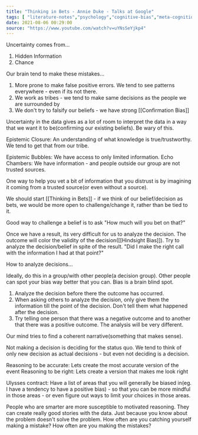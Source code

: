 ```yaml
---
title: "Thinking in Bets - Annie Duke - Talks at Google"
tags: [ "literature-notes","psychology","cognitive-bias","meta-cognition","probability"     ]
date: 2021-08-06 00:29:00
source: "https://www.youtube.com/watch?v=uYNsSeYjkp4"
---
```


Uncertainty comes from...

1. Hidden Information
2. Chance

Our brain tend to make these mistakes...

1. More prone to make false positive errors. We tend to see patterns everywhere - even if its not there. 
2. We work as tribes - we tend to make same decisions as the people we are surrounded by
3. We don't try to falsify our beliefs - we have strong [[Confirmation Bias]]

Uncertainty in the data gives as a lot of room to interpret the data in a way that we want it to be(confirming our existing beliefs). Be wary of this.

Epistemic Closure: An understanding of what knowledge is true/trustworthy. We tend to get that from our tribe.

Epistemic Bubbles: We have access to only limited information.
Echo Chambers: We have information - and people outside our group are not trusted sources.

One way to help you vet a bit of information that you distrust is by imagining it coming from a trusted source(or even without a source).

We should start [[Thinking in Bets]] - if we think of our belief/decision as bets, we would be more open to challenge/change it, rather than be tied to it.

Good way to challenge a belief is to ask "How much will you bet on that?"

Once we have a result, its very difficult for us to analyze the decision. The outcome will color the validity of the decision([[Hindsight Bias]]). Try to analyze the decision/belief in spite of the result. "Did I make the right call with the information I had at that point?"

How to analyze decisions...

Ideally, do this in a group/with other people(a decision group). Other people can spot your bias way better that you can. Bias is a brain blind spot.

1. Analyze the decision before there the outcome has occurred.
2. When asking others to analyze the decision, only give them the information till the point of the decision. Don't tell them what happened after the decision.
3. Try telling one person that there was a negative outcome and to another that there was a positive outcome. The analysis will be very different.

Our mind tries to find a coherent narrative(something that makes sense). 

Not making a decision is deciding for the status quo. We tend to think of only new decision as actual decisions - but even not deciding is a decision.

Reasoning to be accurate: Lets create the most accurate version of the event
Reasoning to be right: Lets create a version that makes me look right

Ulysses contract: Have a list of areas that you will generally be biased in(eg. I have a tendency to have a positive bias) - so that you can be more mindful in those areas - or even figure out ways to limit your choices in those areas.

People who are smarter are more susceptible to motivated reasoning. They can create really good stories with the data. Just because you know about the problem doesn't solve the problem. How often are you catching yourself making a mistake? How often are you making the mistakes?